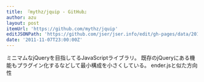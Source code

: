 ```yaml
---
title: 『mythz/jquip - GitHub』
author: azu
layout: post
itemUrl: 'https://github.com/mythz/jquip'
editJSONPath: 'https://github.com/jser/jser.info/edit/gh-pages/data/2011/11/index.json'
date: '2011-11-07T23:00:00Z'
---
```

ミニマムなjQueryを目指してるJavaScriptライブラリ。
既存のjQueryにある機能もプラグイン化するなどして最小構成を小さくしている。
ender.jsと似た方向性

